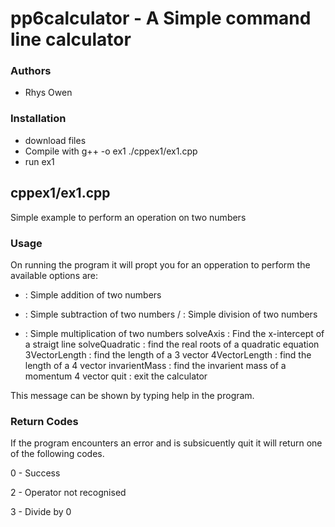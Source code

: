 # pp6calculator - A Simple command line calculator


### Authors

- Rhys Owen

### Installation

- download files
- Compile with g++ -o ex1 ./cppex1/ex1.cpp
- run ex1

## cppex1/ex1.cpp


Simple example to perform an operation on two numbers

### Usage

On running the program it will propt you for an opperation to perform the available options are: 

+ : Simple addition of two numbers
- : Simple subtraction of two numbers
/ : Simple division of two numbers
* : Simple multiplication of two numbers
solveAxis : Find the x-intercept of a straigt line
solveQuadratic : find the real roots of a quadratic equation
3VectorLength : find the length of a 3 vector
4VectorLength : find the length of a 4 vector
invarientMass : find the invarient mass of a momentum 4 vector
quit : exit the calculator

This message can be shown by typing help in the program.

### Return Codes
If the program encounters an error and is subsicuently quit it will return one of the following codes.

0 - Success

2 - Operator not recognised

3 - Divide by 0


